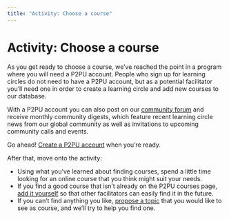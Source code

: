 ```yaml
---
title: "Activity: Choose a course"
---
```

# Activity: Choose a course

As you get ready to choose a course, we’ve reached the point in a program where you will need a P2PU account. People who sign up for learning circles do not need to have a P2PU account, but as a potential facilitator you’ll need one in order to create a learning circle and add new courses to our database.

With a P2PU account you can also post on our [community forum](https://community.p2pu.org/) and receive monthly community digests, which feature recent learning circle news from our global community as well as invitations to upcoming community calls and events.

Go ahead! [Create a P2PU account](https://learningcircles.p2pu.org/en/accounts/register/?next=/en/login_redirect/) when you’re ready. 

After that, move onto the activity:
- Using what you’ve learned about finding courses, spend a little time looking for an online course that you think might suit your needs.
- If you find a good course that isn’t already on the P2PU courses page, [add it yourself](https://learningcircles.p2pu.org/en/course/create/) so that other facilitators can easily find it in the future. 
- If you can’t find anything you like, [propose a topic](https://community.p2pu.org/t/what-topics-are-missing/2786) that you would like to see as course, and we’ll try to help you find one.


